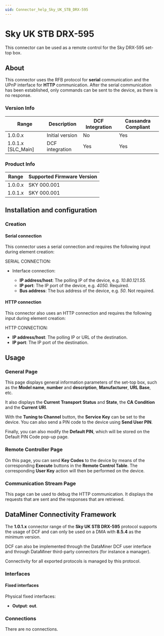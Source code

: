 ```yaml
---
uid: Connector_help_Sky_UK_STB_DRX-595
---
```


# Sky UK STB DRX-595

This connector can be used as a remote control for the Sky DRX-595 set-top box.

## About

This connector uses the RFB protocol for **serial** communication and the UPnP interface for **HTTP** communication. After the serial communication has been established, only commands can be sent to the device, as there is no response.

### Version Info

| Range | Description | DCF Integration | Cassandra Compliant |
|----------------------|-----------------|---------------------|-------------------------|
| 1.0.0.x              | Initial version | No                  | Yes                     |
| 1.0.1.x \[SLC_Main\] | DCF integration | Yes                 | Yes                     |

### Product Info

| Range | Supported Firmware Version |
|------------------|-----------------------------|
| 1.0.0.x          | SKY 000.001                 |
| 1.0.1.x          | SKY 000.001                 |

## Installation and configuration

### Creation

#### Serial connection

This connector uses a serial connection and requires the following input during element creation:

SERIAL CONNECTION:

- Interface connection:

  - **IP address/host**: The polling IP of the device, e.g. *10.80.121.55.*
  - **IP port**: The IP port of the device, e.g. *4050.* Required.
  - **Bus address**: The bus address of the device, e.g. *50*. Not required.

#### HTTP connection

This connector also uses an HTTP connection and requires the following input during element creation:

HTTP CONNECTION:

- **IP address/host**: The polling IP or URL of the destination.
- **IP port**: The IP port of the destination.

## Usage

### General Page

This page displays general information parameters of the set-top box, such as the **Model name**, **number** and **description**, **Manufacturer**, **URL Base**, etc.

It also displays the **Current** **Transport** **Status** and **State**, the **CA** **Condition** and the **Current** **URI**.

With the **Tuning to Channel** button, the **Service Key** can be set to the device. You can also send a PIN code to the device using **Send User PIN**.

Finally, you can also modify the **Default PIN**, which will be stored on the Default PIN Code pop-up page.

### Remote Controller Page

On this page, you can send **Key Codes** to the device by means of the corresponding **Execute** buttons in the **Remote Control Table**. The corresponding **User Key** action will then be performed on the device.

### Communication Stream Page

This page can be used to debug the HTTP communication. It displays the requests that are sent and the responses that are retrieved.

## DataMiner Connectivity Framework

The **1.0.1.x** connector range of the **Sky UK STB DRX-595** protocol supports the usage of DCF and can only be used on a DMA with **8.5.4** as the minimum version.

DCF can also be implemented through the DataMiner DCF user interface and through DataMiner third-party connectors (for instance a manager).

Connectivity for all exported protocols is managed by this protocol.

### Interfaces

#### Fixed interfaces

Physical fixed interfaces:

- **Output**: **out**.

### Connections

There are no connections.
